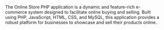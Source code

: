 The Online Store PHP application is a dynamic and feature-rich e-commerce system designed to facilitate online buying and selling. Built using PHP, JavaScript, HTML, CSS, and MySQL, this application provides a robust platform for businesses to showcase and sell their products online.
